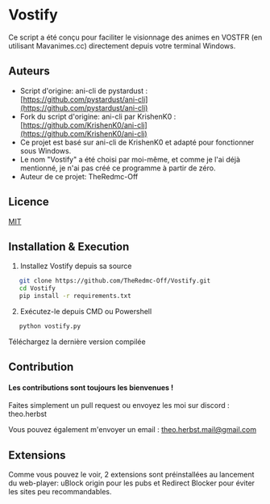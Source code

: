 # Vostify

Ce script a été conçu pour faciliter le visionnage des animes en VOSTFR (en utilisant Mavanimes.cc) directement depuis votre terminal Windows.


## Auteurs

* Script d'origine: ani-cli de pystardust : [https://github.com/pystardust/ani-cli](https://github.com/pystardust/ani-cli)
* Fork du script d'origine: ani-cli par KrishenK0 : [https://github.com/KrishenK0/ani-cli](https://github.com/KrishenK0/ani-cli)
* Ce projet est basé sur ani-cli de KrishenK0 et adapté pour fonctionner sous Windows.
* Le nom "Vostify" a été choisi par moi-même, et comme je l'ai déjà mentionné, je n'ai pas créé ce programme à partir de zéro.
* Auteur de ce projet: TheRedmc-Off

## Licence

[MIT](https://choosealicense.com/licenses/mit/)

## Installation & Execution

1) Installez Vostify depuis sa source

```bash
   git clone https://github.com/TheRedmc-Off/Vostify.git
   cd Vostify
   pip install -r requirements.txt
```

2) Exécutez-le depuis CMD ou Powershell

```bash
   python vostify.py
```

Téléchargez la dernière version compilée

## Contribution

#### Les contributions sont toujours les bienvenues !

Faites simplement un pull request ou envoyez les moi sur discord : theo.herbst

Vous pouvez également m'envoyer un email : theo.herbst.mail@gmail.com

## Extensions

Comme vous pouvez le voir, 2 extensions sont préinstallées au lancement du web-player: uBlock origin pour les pubs et Redirect Blocker pour éviter les sites peu recommandables.
